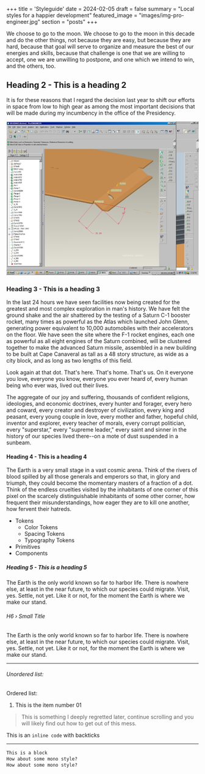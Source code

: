 +++
title = 'Styleguide'
date = 2024-02-05
draft = false
summary = "Local styles for a happier development"
featured_image = "images/img-pro-engineer.jpg"
section = "posts"
+++

<p class="large">We choose to go to the moon. We choose to go to the moon in this decade and do the other things, not because they are easy, but because they are hard, because that goal will serve to organize and measure the best of our energies and skills, because that challenge is one that we are willing to accept, one we are unwilling to postpone, and one which we intend to win, and the others, too.</p>

## Heading 2 - This is a heading 2

It is for these reasons that I regard the decision last year to shift our efforts in space from low to high gear as among the most important decisions that will be made during my incumbency in the office of the Presidency.

![image alt test](images/img-pro-engineer.jpg)

### Heading 3 - This is a heading 3

In the last 24 hours we have seen facilities now being created for the greatest and most complex exploration in man's history. We have felt the ground shake and the air shattered by the testing of a Saturn C-1 booster rocket, many times as powerful as the Atlas which launched John Glenn, generating power equivalent to 10,000 automobiles with their accelerators on the floor. We have seen the site where the F-1 rocket engines, each one as powerful as all eight engines of the Saturn combined, will be clustered together to make the advanced Saturn missile, assembled in a new building to be built at Cape Canaveral as tall as a 48 story structure, as wide as a city block, and as long as two lengths of this field.

Look again at that dot. That's here. That's home. That's us. On it everyone you love, everyone you know, everyone you ever heard of, every human being who ever was, lived out their lives.

The aggregate of our joy and suffering, thousands of confident religions, ideologies, and economic doctrines, every hunter and forager, every hero and coward, every creator and destroyer of civilization, every king and peasant, every young couple in love, every mother and father, hopeful child, inventor and explorer, every teacher of morals, every corrupt politician, every "superstar," every "supreme leader," every saint and sinner in the history of our species lived there--on a mote of dust suspended in a sunbeam.

#### Heading 4 - This is a heading 4

The Earth is a very small stage in a vast cosmic arena. Think of the rivers of blood spilled by all those generals and emperors so that, in glory and triumph, they could become the momentary masters of a fraction of a dot. Think of the endless cruelties visited by the inhabitants of one corner of this pixel on the scarcely distinguishable inhabitants of some other corner, how frequent their misunderstandings, how eager they are to kill one another, how fervent their hatreds.

- Tokens
  - Color Tokens
  - Spacing Tokens
  - Typography Tokens
- Primitives
- Components

##### Heading 5 - This is a heading 5

<p class="small"> The Earth is the only world known so far to harbor life. There is nowhere else, at least in the near future, to which our species could migrate. Visit, yes. Settle, not yet. Like it or not, for the moment the Earth is where we make our stand.</p>

###### H6 › Small Title

<p class="small"> The Earth is the only world known so far to harbor life. There is nowhere else, at least in the near future, to which our species could migrate. Visit, yes. Settle, not yet. Like it or not, for the moment the Earth is where we make our stand.</p>

---

###### Unordered list:

Ordered list:

1. This is the item number 01

> This is something I deeply regretted later, continue scrolling and you will likely find out how to get out of this mess.

This is an `inline code` with backticks

---

```
This is a block
How about some mono style?
How about some mono style?
```
